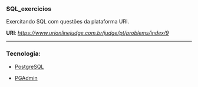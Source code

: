 ### SQL_exercicios

Exercitando SQL com questões da plataforma URI.


**URI**: *https://www.urionlinejudge.com.br/judge/pt/problems/index/9*
__________________________________________________________________________________________________________________________________

### Tecnologia:

- [PostgreSQL](____________)

- [PGAdmin](____________)
